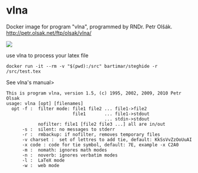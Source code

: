 # vlna
Docker image for program "vlna", programmed by RNDr. Petr Olšák. http://petr.olsak.net/ftp/olsak/vlna/

[![](https://imagelayers.io/badge/bartimar/vlna:latest.svg)](https://imagelayers.io/?images=bartimar/vlna:latest 'Get your own badge on imagelayers.io')

use vlna to process your latex file 

```
docker run -it --rm -v "$(pwd):/src" bartimar/steghide -r /src/test.tex
```
See vlna's manual>

```
This is program vlna, version 1.5, (c) 1995, 2002, 2009, 2010 Petr Olsak
usage: vlna [opt] [filenames]
  opt -f :  filter mode: file1 file2 ... file1->file2
                         file1       ... file1->stdout
                                     ... stdin->stdout
            nofilter: file1 [file2 file3 ...] all are in/out
      -s :  silent: no messages to stderr
      -r :  rmbackup: if nofilter, removes temporary files
      -v charset :  set of lettres to add tie, default: KkSsVvZzOoUuAI
      -x code : code for tie symbol, default: 7E, example -x C2A0
      -m :  nomath: ignores math modes
      -n :  noverb: ignores verbatim modes
      -l :  LaTeX mode
      -w :  web mode
```
